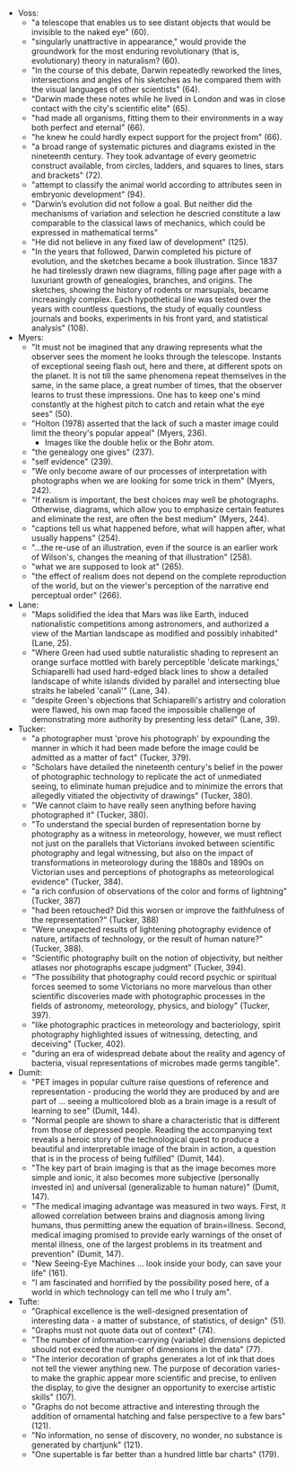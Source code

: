 - Voss:
    - "a telescope that enables us to see distant objects that would be invisible to the naked eye" (60).
    - "singularly unattractive in appearance," would provide the groundwork for the most enduring revolutionary (that is, evolutionary) theory in naturalism? (60).
    - "In the course of this debate, Darwin repeatedly reworked the lines, intersections and angles of his sketches as he compared them with the visual languages of other scientists" (64).
    - "Darwin made these notes while he lived in London and was in close contact with the city's scientific elite" (65).
    - "had made all organisms, fitting them to their environments in a way both perfect and eternal" (66).
    - "he knew he could hardly expect support for the project from" (66).
    - "a broad range of systematic pictures and diagrams existed in the nineteenth century. They took advantage of every geometric construct available, from circles, ladders, and squares to lines, stars and brackets" (72).
    - "attempt to classify the animal world according to attributes seen in embryonic development" (94).
    - "Darwin’s evolution did not follow a goal. But neither did the mechanisms of variation and selection he descried constitute a law comparable to the classical laws of mechanics, which could be expressed in mathematical terms"
    - "He did not believe in any fixed law of development" (125).
    - "In the years that followed, Darwin completed his picture of evolution, and the sketches became a book illustration. Since 1837 he had tirelessly drawn new diagrams, filling page after page with a luxuriant growth of genealogies, branches, and origins. The sketches, showing the history of rodents or marsupials, became increasingly complex. Each hypothetical line was tested over the years with countless questions, the study of equally countless journals and books, experiments in his front yard, and statistical analysis" (108).
- Myers:
    - "It must not be imagined that any drawing represents what the observer sees the moment he looks through the telescope. Instants of exceptional seeing flash out, here and there, at different spots on the planet. It is not till the same phenomena repeat themselves in the same, in the same place, a great number of times, that the observer learns to trust these impressions. One has to keep one's mind constantly at the highest pitch to catch and retain what the eye sees" (50).
    - "Holton (1978) asserted that the lack of such a master image could limit the theory's popular appeal" (Myers, 236).
        - Images like the double helix or the Bohr atom.
    - "the genealogy one gives" (237).
    - "self evidence" (239).
    - "We only become aware of our processes of interpretation with photographs when we are looking for some trick in them" (Myers, 242).
    - "If realism is important, the best choices may well be photographs. Otherwise, diagrams, which allow you to emphasize certain features and eliminate the rest, are often the best medium" (Myers, 244).
    - "captions tell us what happened before, what will happen after, what usually happens" (254).
    - "...the re-use of an illustration, even if the source is an earlier work of Wilson's, changes the meaning of that illustration" (258).
    - "what we are supposed to look at" (265).
    - "the effect of realism does not depend on the complete reproduction of the world, but on the viewer's perception of the narrative end perceptual order" (266).
- Lane:
    - "Maps solidified the idea that Mars was like Earth, induced nationalistic competitions among astronomers, and authorized a view of the Martian landscape as modified and possibly inhabited" (Lane, 25).
    - "Where Green had used subtle naturalistic shading to represent an orange surface mottled with barely perceptible 'delicate markings,' Schiaparelli had used hard-edged black lines to show a detailed landscape of white islands divided by parallel and intersecting blue straits he labeled 'canali'" (Lane, 34).
    - "despite Green's objections that Schiaparelli's artistry and coloration were flawed, his own map faced the impossible challenge of demonstrating more authority by presenting less detail" (Lane, 39).
- Tucker:
    - "a photographer must 'prove his photograph' by expounding the manner in which it had been made before the image could be admitted as a matter of fact" (Tucker, 379).
    - "Scholars have detailed the nineteenth century's belief in the power of photographic technology to replicate the act of unmediated seeing, to eliminate human prejudice and to minimize the errors that allegedly vitiated the objectivity of drawings" (Tucker, 380).
    - "We cannot claim to have really seen anything before having photographed it" (Tucker, 380).
    - "To understand the special burden of representation borne by photography as a witness in meteorology, however, we must reflect not just on the parallels that Victorians invoked between scientific photography and legal witnessing, but also on the impact of transformations in meteorology during the 1880s and 1890s on Victorian uses and perceptions of photographs as meteorological evidence" (Tucker, 384).
    - "a rich confusion of observations of the color and forms of lightning" (Tucker, 387)
    - "had been retouched? Did this worsen or improve the faithfulness of the representation?" (Tucker, 388)
    - "Were unexpected results of lightening photography evidence of nature, artifacts of technology, or the result of human nature?" (Tucker, 388).
    - "Scientific photography built on the notion of objectivity, but neither atlases nor photographs escape judgment" (Tucker, 394).
    - "The possibility that photography could record psychic or spiritual forces seemed to some Victorians no more marvelous than other scientific discoveries made with photographic processes in the fields of astronomy, meteorology, physics, and biology" (Tucker, 397).
    - "like photographic practices in meteorology and bacteriology, spirit photography highlighted issues of witnessing, detecting, and deceiving" (Tucker, 402).
    - "during an era of widespread debate about the reality and agency of bacteria, visual representations of microbes made germs tangible".
- Dumit:
    - "PET images in popular culture raise questions of reference and representation - producing the world they are produced by and are part of ... seeing a multicolored blob as a brain image is a result of learning to see" (Dumit, 144).
    - "Normal people are shown to share a characteristic that is different from those of depressed people. Reading the accompanying text reveals a heroic story of the technological quest to produce a beautiful and interpretable image of the brain in action, a question that is in the process of being fulfilled" (Dumit, 144).
    - "The key part of brain imaging is that as the image becomes more simple and ionic, it also becomes more subjective (personally invested in) and universal (generalizable to human nature)" (Dumit, 147).
    - "The medical imaging advantage was measured in two ways. First, it allowed correlation between brains and diagnosis among living humans, thus permitting anew the equation of brain=illness. Second, medical imaging promised to provide early warnings of the onset of mental illness, one of the largest problems in its treatment and prevention" (Dumit, 147).
    - "New Seeing-Eye Machines ... look inside your body, can save your life" (161).
    - "I am fascinated and horrified by the possibility posed here, of a world in which technology can tell me who I truly am".
- Tufte:
    - "Graphical excellence is the well-designed presentation of interesting data - a matter of substance, of statistics, of design" (51).
    - "Graphs must not quote data out of context" (74).
    - "The number of information-carrying (variable) dimensions depicted should not exceed the number of dimensions in the data" (77).
    - "The interior decoration of graphs generates a lot of ink that does not tell the viewer anything new. The purpose of decoration varies-to make the graphic appear more scientific and precise, to enliven the display, to give the designer an opportunity to exercise artistic skills" (107).
    - "Graphs do not become attractive and interesting through the addition of ornamental hatching and false perspective to a few bars" (121).
    - "No information, no sense of discovery, no wonder, no substance is generated by chartjunk" (121).
    - "One supertable is far better than a hundred little bar charts" (179).